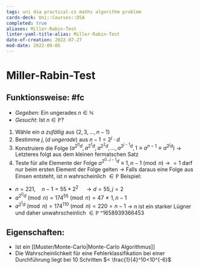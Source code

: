 ```yaml
---
tags: uni dsa practical-cs maths algorithm problem
cards-deck: Uni::Courses::DSA
completed: true
aliases: Miller-Rabin-Test
linter-yaml-title-alias: Miller-Rabin-Test
date-of-creation: 2022-07-27
mod-date: 2022-09-05
---
```


# Miller-Rabin-Test

## Funktionsweise: #fc
- *Gegeben*: Ein ungerades $n\in\mathbb{N}$
- *Gesucht*: Ist $n\in\mathbb{P}?$
1. Wähle ein $a$ *zufällig* aus $\{2,3,\dots,n-1\}$
2. Bestimme $j,(d$ *ungerade*$)$ aus $n-1=2^j\cdot d$
3. Konstruiere die Folge $(a^{2{^0}d},a^{2^1d},a^{2^2d},\dots,a^{2^{j-1}d},1\equiv a^{n-1}\equiv a^{2^jd})$
	→ Letzteres folgt aus dem kleinen fermatschen Satz
4. Teste für alle Elemente der Folge $a^{2^{0\dots j-1}d}\equiv 1,n-1\pmod n$
	→ $=1$ darf nur beim ersten Element der Folge gelten
	→ Falls daraus eine Folge aus Einsen entsteht, ist $n$ wahrscheinlich $\in\mathbb{P}$
Beispiel:
- $n=221,\quad n-1 = 55*2^2 \quad\rightarrow d = 55, j = 2$
- $a^{2^0d}\pmod n=174^{55}\pmod n=47\neq1,n−1$
- $a^{2^1d} \pmod n = 174^{110} \pmod n = 220 = n-1$
→ $n$ ist ein starker Lügner und daher unwahrscheinlich $\in\mathbb{P}$
^1658939366453

## Eigenschaften:
- Ist ein [[Muster/Monte-Carlo|Monte-Carlo Algorithmus]]
- Die Wahrscheinlichkeit für eine Fehlerklassifikation bei einer Durchführung liegt bei 10 Schritten $< \frac{1}{4}^10<10^{-6}$

